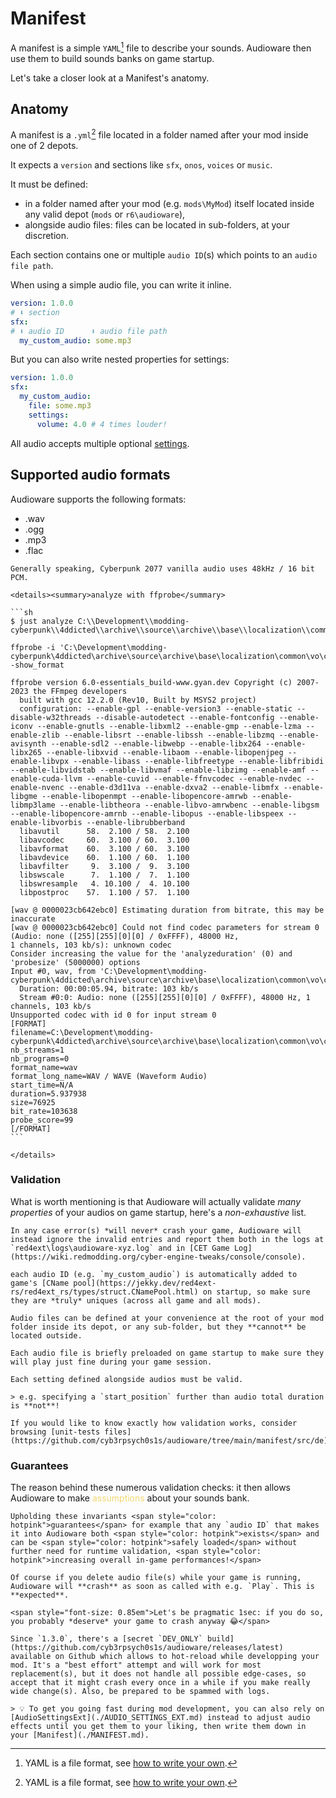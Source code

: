 # Manifest

A manifest is a simple `YAML`[^YAML] file to describe your sounds.
Audioware then use them to build sounds banks on game startup.

Let's take a closer look at a Manifest's anatomy.

## Anatomy

A manifest is a `.yml`[^YAML] file located in a folder named after your mod inside one of 2 depots.

It expects a `version` and sections like `sfx`, `onos`, `voices` or `music`.

It must be defined:

- in a folder named after your mod (e.g. `mods\MyMod`) itself located inside any valid depot (`mods` or `r6\audioware`),
- alongside audio files: files can be located in sub-folders, at your discretion.

Each section contains one or multiple `audio ID`(s) which points to an `audio file path`.

When using a simple audio file, you can write it inline.

```yml
version: 1.0.0
# ⬇️ section
sfx:
# ⬇️ audio ID      ⬇️ audio file path
  my_custom_audio: some.mp3
```

But you can also write nested properties for settings:

```yml
version: 1.0.0
sfx:
  my_custom_audio:
    file: some.mp3 
    settings:
      volume: 4.0 # 4 times louder!
```

All audio accepts multiple optional [settings](./SETTINGS.md).

## Supported audio formats

Audioware supports the following formats:

- .wav
- .ogg
- .mp3
- .flac

~~~admonish hint title="Tip"
Generally speaking, Cyberpunk 2077 vanilla audio uses 48kHz / 16 bit PCM.

<details><summary>analyze with ffprobe</summary>

```sh
$ just analyze C:\\Development\\modding-cyberpunk\\4ddicted\\archive\\source\\archive\\base\\localization\\common\\vo\\civ_mid_m_85_mex_30_mt_vista_del_rey_f_1ed3f72f92559000.wem

ffprobe -i 'C:\Development\modding-cyberpunk\4ddicted\archive\source\archive\base\localization\common\vo\civ_mid_m_85_mex_30_mt_vista_del_rey_f_1ed3f72f92559000.wem' -show_format

ffprobe version 6.0-essentials_build-www.gyan.dev Copyright (c) 2007-2023 the FFmpeg developers
  built with gcc 12.2.0 (Rev10, Built by MSYS2 project)
  configuration: --enable-gpl --enable-version3 --enable-static --disable-w32threads --disable-autodetect --enable-fontconfig --enable-iconv --enable-gnutls --enable-libxml2 --enable-gmp --enable-lzma --enable-zlib --enable-libsrt --enable-libssh --enable-libzmq --enable-avisynth --enable-sdl2 --enable-libwebp --enable-libx264 --enable-libx265 --enable-libxvid --enable-libaom --enable-libopenjpeg --enable-libvpx --enable-libass --enable-libfreetype --enable-libfribidi --enable-libvidstab --enable-libvmaf --enable-libzimg --enable-amf --enable-cuda-llvm --enable-cuvid --enable-ffnvcodec --enable-nvdec --enable-nvenc --enable-d3d11va --enable-dxva2 --enable-libmfx --enable-libgme --enable-libopenmpt --enable-libopencore-amrwb --enable-libmp3lame --enable-libtheora --enable-libvo-amrwbenc --enable-libgsm --enable-libopencore-amrnb --enable-libopus --enable-libspeex --enable-libvorbis --enable-librubberband
  libavutil      58.  2.100 / 58.  2.100
  libavcodec     60.  3.100 / 60.  3.100
  libavformat    60.  3.100 / 60.  3.100
  libavdevice    60.  1.100 / 60.  1.100
  libavfilter     9.  3.100 /  9.  3.100
  libswscale      7.  1.100 /  7.  1.100
  libswresample   4. 10.100 /  4. 10.100
  libpostproc    57.  1.100 / 57.  1.100

[wav @ 0000023cb642ebc0] Estimating duration from bitrate, this may be inaccurate
[wav @ 0000023cb642ebc0] Could not find codec parameters for stream 0 (Audio: none ([255][255][0][0] / 0xFFFF), 48000 Hz, 
1 channels, 103 kb/s): unknown codec
Consider increasing the value for the 'analyzeduration' (0) and 'probesize' (5000000) options
Input #0, wav, from 'C:\Development\modding-cyberpunk\4ddicted\archive\source\archive\base\localization\common\vo\civ_mid_m_85_mex_30_mt_vista_del_rey_f_1ed3f72f92559000.wem':
  Duration: 00:00:05.94, bitrate: 103 kb/s
  Stream #0:0: Audio: none ([255][255][0][0] / 0xFFFF), 48000 Hz, 1 channels, 103 kb/s
Unsupported codec with id 0 for input stream 0
[FORMAT]
filename=C:\Development\modding-cyberpunk\4ddicted\archive\source\archive\base\localization\common\vo\civ_mid_m_85_mex_30_mt_vista_del_rey_f_1ed3f72f92559000.wem
nb_streams=1
nb_programs=0
format_name=wav
format_long_name=WAV / WAVE (Waveform Audio)
start_time=N/A
duration=5.937938
size=76925
bit_rate=103638
probe_score=99
[/FORMAT]
```

</details>
~~~

### Validation

What is worth mentioning is that Audioware will actually validate *many properties* of your audios on game startup, here's a *non-exhaustive* list.

```admonish info title="Validation error(s)"
In any case error(s) *will never* crash your game, Audioware will instead ignore the invalid entries and report them both in the logs at `red4ext\logs\audioware-xyz.log` and in [CET Game Log](https://wiki.redmodding.org/cyber-engine-tweaks/console/console).
```

```admonish danger title="IDs must be uniques"
each audio ID (e.g. `my_custom_audio`) is automatically added to game's [CName pool](https://jekky.dev/red4ext-rs/red4ext_rs/types/struct.CNamePool.html) on startup, so make sure they are *truly* uniques (across all game and all mods).
```

```admonish warning title="Files must be located inside depot"
Audio files can be defined at your convenience at the root of your mod folder inside its depot, or any sub-folder, but they **cannot** be located outside.
```

```admonish warning title="Files must be valid"
Each audio file is briefly preloaded on game startup to make sure they will play just fine during your game session.
```

```admonish warning title="Audio settings must be valid"
Each setting defined alongside audios must be valid.

> e.g. specifying a `start_position` further than audio total duration is **not**!
```

```admonish tip title="Validation deep-dive"
If you would like to know exactly how validation works, consider browsing [unit-tests files](https://github.com/cyb3rpsych0s1s/audioware/tree/main/manifest/src/de).
```

### Guarantees

The reason behind these numerous validation checks: it then allows Audioware to make <span style="color: #f3d772">assumptions</span> about your sounds bank.

```admonish info title="Guarantees"
Upholding these invariants <span style="color: hotpink">guarantees</span> for example that any `audio ID` that makes it into Audioware both <span style="color: hotpink">exists</span> and can be <span style="color: hotpink">safely loaded</span> without further need for runtime validation, <span style="color: hotpink">increasing overall in-game performances!</span>
```

```admonish danger title="Don't be THAT person!"
Of course if you delete audio file(s) while your game is running, Audioware will **crash** as soon as called with e.g. `Play`. This is **expected**.

<span style="font-size: 0.85em">Let's be pragmatic 1sec: if you do so, you probably *deserve* your game to crash anyway 😂</span>
```

```admonish warning title="Hot-reloading"
Since `1.3.0`, there's a [secret `DEV_ONLY` build](https://github.com/cyb3rpsych0s1s/audioware/releases/latest) available on Github which allows to hot-reload while developping your mod. It's a "best effort" attempt and will work for most replacement(s), but it does not handle all possible edge-cases, so accept that it might crash every once in a while if you make really wide change(s). Also, be prepared to be spammed with logs.

> 💡 To get you going fast during mod development, you can also rely on [AudioSettingsExt](./AUDIO_SETTINGS_EXT.md) instead to adjust audio effects until you get them to your liking, then write them down in your [Manifest](./MANIFEST.md).
```

[^YAML]: YAML is a file format, see [how to write your own](https://circleci.com/blog/what-is-yaml-a-beginner-s-guide/).
